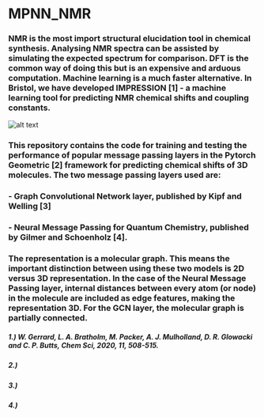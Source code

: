 # MPNN_NMR

### NMR is the most import structural elucidation tool in chemical synthesis. Analysing NMR spectra can be assisted by simulating the expected spectrum for comparison. DFT is the common way of doing this but is an expensive and arduous computation. Machine learning is a much faster alternative. In Bristol, we have developed IMPRESSION [1] - a machine learning tool for predicting NMR chemical shifts and coupling constants.

![alt text]('../MPNN.png')

### This repository contains the code for training and testing the performance of popular message passing layers in the Pytorch Geometric [2] framework for predicting chemical shifts of 3D molecules. The two message passing layers used are: 

### - Graph Convolutional Network layer, published by Kipf and Welling [3] 
### - Neural Message Passing for Quantum Chemistry, published by Gilmer and Schoenholz [4].

### The representation is a molecular graph. This means the important distinction between using these two models is 2D versus 3D representation. In the case of the Neural Message Passing layer, internal distances between every atom (or node) in the molecule are included as edge features, making the representation 3D. For the GCN layer, the molecular graph is partially connected. 

##### 1.) W. Gerrard, L. A. Bratholm, M. Packer, A. J. Mulholland, D. R. Glowacki and C. P. Butts, Chem Sci, 2020, 11, 508-515.
##### 2.)
##### 3.)
##### 4.)
